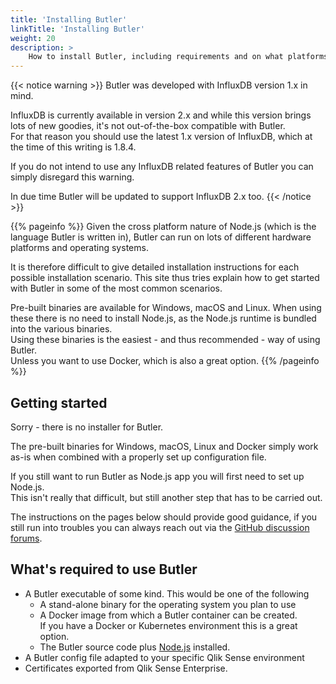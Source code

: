 ```yaml
---
title: 'Installing Butler'
linkTitle: 'Installing Butler'
weight: 20
description: >
    How to install Butler, including requirements and on what platforms Butler can be installed.
---
```


{{< notice warning >}}
Butler was developed with InfluxDB version 1.x in mind.  

InfluxDB is currently available in version 2.x and while this version brings lots of new goodies, it's not out-of-the-box compatible with Butler.  
For that reason you should use the latest 1.x version of InfluxDB, which at the time of this writing is 1.8.4.

If you do not intend to use any InfluxDB related features of Butler you can simply disregard this warning.

In due time Butler will be updated to support InfluxDB 2.x too.
{{< /notice >}}

{{% pageinfo %}}
Given the cross platform nature of Node.js (which is the language Butler is written in), Butler can run on lots of different hardware platforms and operating systems.

It is therefore difficult to give detailed installation instructions for each possible installation scenario. This site thus tries explain how to get started with Butler in some of the most common scenarios.

Pre-built binaries are available for Windows, macOS and Linux. When using these there is no need to install Node.js, as the Node.js runtime is bundled into the various binaries.  
Using these binaries is the easiest - and thus recommended - way of using Butler.  
Unless you want to use Docker, which is also a great option.
{{% /pageinfo %}}

## Getting started

Sorry - there is no installer for Butler.  

The pre-built binaries for Windows, macOS, Linux and Docker simply work as-is when combined with a properly set up configuration file.

If you still want to run Butler as Node.js app you will first need to set up Node.js.  
This isn't really that difficult, but still another step that has to be carried out.

The instructions on the pages below should provide good guidance, if you still run into troubles you can always reach out via the [GitHub discussion forums](https://github.com/ptarmiganlabs/butler/discussions).

## What's required to use Butler

* A Butler executable of some kind. This would be one of the following
  * A stand-alone binary for the operating system you plan to use
  * A Docker image from which a Butler container can be created.  
    If you have a Docker or Kubernetes environment this is a great option.
  * The Butler source code plus [Node.js](https://nodejs.org/en/) installed.
* A Butler config file adapted to your specific Qlik Sense environment
* Certificates exported from Qlik Sense Enterprise.
